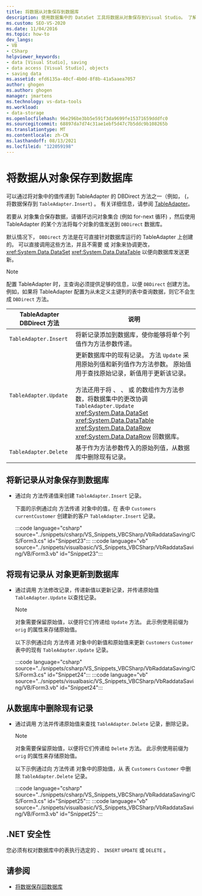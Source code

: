 ```yaml
---
title: 将数据从对象保存到数据库
description: 使用数据集中的 DataSet 工具将数据从对象保存到Visual Studio。 了解如何保存新记录、更新现有记录以及删除现有记录。
ms.custom: SEO-VS-2020
ms.date: 11/04/2016
ms.topic: how-to
dev_langs:
- VB
- CSharp
helpviewer_keywords:
- data [Visual Studio], saving
- data access [Visual Studio], objects
- saving data
ms.assetid: efd6135a-40cf-4b0d-8f8b-41a5aaea7057
author: ghogen
ms.author: ghogen
manager: jmartens
ms.technology: vs-data-tools
ms.workload:
- data-storage
ms.openlocfilehash: 96e296be3bb5e591f3da9699fe15371659dddfc0
ms.sourcegitcommit: 68897da7d74c31ae1ebf5d47c7b5ddc9b108265b
ms.translationtype: MT
ms.contentlocale: zh-CN
ms.lasthandoff: 08/13/2021
ms.locfileid: "122059198"
---
```

# <a name="save-data-from-an-object-to-a-database"></a>将数据从对象保存到数据库

可以通过将对象中的值传递到 TableAdapter 的 DBDirect 方法之一（例如， (，将数据保存到 `TableAdapter.Insert`) 。 有关详细信息，请参阅 [TableAdapter](../data-tools/create-and-configure-tableadapters.md)。

若要从 对象集合保存数据，请循环访问对象集合 (例如 for-next 循环) ，然后使用 TableAdapter 的某个方法将每个对象的值发送到 `DBDirect` 数据库。

默认情况下， `DBDirect` 方法是在可直接针对数据库运行的 TableAdapter 上创建的。 可以直接调用这些方法，并且不需要 或 对象来协调更改， <xref:System.Data.DataSet> <xref:System.Data.DataTable> 以便向数据库发送更新。

> [!NOTE]
> 配置 TableAdapter 时，主查询必须提供足够的信息，以便 `DBDirect` 创建方法。 例如，如果将 TableAdapter 配置为从未定义主键列的表中查询数据，则它不会生成 `DBDirect` 方法。

|TableAdapter DBDirect 方法|说明|
| - |-----------------|
|`TableAdapter.Insert`|将新记录添加到数据库，使你能够将单个列值作为方法参数传递。|
|`TableAdapter.Update`|更新数据库中的现有记录。 方法 `Update` 采用原始列值和新列值作为方法参数。 原始值用于查找原始记录，新值用于更新该记录。<br /><br /> 方法还用于将 、 、 或 的数组作为方法参数，将数据集中的更改协调 `TableAdapter.Update` <xref:System.Data.DataSet> <xref:System.Data.DataTable> <xref:System.Data.DataRow> <xref:System.Data.DataRow> 回数据库。|
|`TableAdapter.Delete`|基于作为方法参数传入的原始列值，从数据库中删除现有记录。|

## <a name="to-save-new-records-from-an-object-to-a-database"></a>将新记录从对象保存到数据库

- 通过向 方法传递值来创建 `TableAdapter.Insert` 记录。

     下面的示例通过向 方法传递 对象中的值，在 表中 `Customers` `currentCustomer` 创建新的客户 `TableAdapter.Insert` 记录。

     :::code language="csharp" source="../snippets/csharp/VS_Snippets_VBCSharp/VbRaddataSaving/CS/Form3.cs" id="Snippet23":::
     :::code language="vb" source="../snippets/visualbasic/VS_Snippets_VBCSharp/VbRaddataSaving/VB/Form3.vb" id="Snippet23":::

## <a name="to-update-existing-records-from-an-object-to-a-database"></a>将现有记录从 对象更新到数据库

- 通过调用 方法修改记录，传递新值以更新记录，并传递原始值 `TableAdapter.Update` 以查找记录。

    > [!NOTE]
    > 对象需要保留原始值，以便将它们传递给 `Update` 方法。 此示例使用前缀为 `orig` 的属性来存储原始值。

     以下示例通过向 方法传递 对象中的新值和原始值来更新 `Customers` `Customer` 表中的现有 `TableAdapter.Update` 记录。

     :::code language="csharp" source="../snippets/csharp/VS_Snippets_VBCSharp/VbRaddataSaving/CS/Form3.cs" id="Snippet24":::
     :::code language="vb" source="../snippets/visualbasic/VS_Snippets_VBCSharp/VbRaddataSaving/VB/Form3.vb" id="Snippet24":::

## <a name="to-delete-existing-records-from-a-database"></a>从数据库中删除现有记录

- 通过调用 方法并传递原始值来查找 `TableAdapter.Delete` 记录，删除记录。

    > [!NOTE]
    > 对象需要保留原始值，以便将它们传递给 `Delete` 方法。 此示例使用前缀为 `orig` 的属性来存储原始值。

     以下示例通过向 方法传递 对象中的原始值，从 表 `Customers` `Customer` 中删除 `TableAdapter.Delete` 记录。

     :::code language="csharp" source="../snippets/csharp/VS_Snippets_VBCSharp/VbRaddataSaving/CS/Form3.cs" id="Snippet25":::
     :::code language="vb" source="../snippets/visualbasic/VS_Snippets_VBCSharp/VbRaddataSaving/VB/Form3.vb" id="Snippet25":::

## <a name="net-security"></a>.NET 安全性

您必须有权对数据库中的表执行选定的 、 `INSERT` `UPDATE` 或 `DELETE` 。

## <a name="see-also"></a>请参阅

- [将数据保存回数据库](../data-tools/save-data-back-to-the-database.md)
